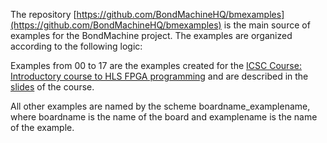 The repository [https://github.com/BondMachineHQ/bmexamples](https://github.com/BondMachineHQ/bmexamples) is the main source of examples for the BondMachine project. The examples are organized according to the following logic:

Examples from 00 to 17 are the examples created for the [ICSC Course: Introductory course to HLS FPGA programming](https://agenda.infn.it/event/38191/) and are described in the [slides](https://www.bondmachine.it/docs/slides/icsc2023/) of the course.

All other examples are named by the scheme boardname_examplename, where boardname is the name of the board and examplename is the name of the example. 